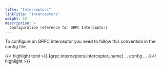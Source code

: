 ```yaml
---
title: "Interceptors"
linkTitle: "Interceptors"
weight: 10
description: >
  Configuration reference for GRPC Interceptors
---
```


To configure an GRPC interceptor you need to follow this convention in the config file:

{{< highlight toml >}}
[grpc.interceptors.interceptor_name]
... config ...
{{</ highlight  >}}

